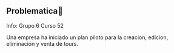 ## Problematica🚀

Info: Grupo 6 Curso 52

Una empresa ha iniciado un plan piloto para la creacion, edicion, eliminación y venta de tours.
